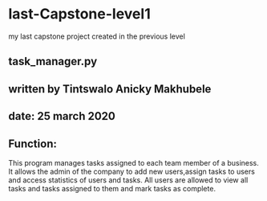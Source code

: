 # last-Capstone-level1
my last capstone project created in the previous level
## task_manager.py
## written by Tintswalo Anicky Makhubele
## date: 25 march 2020
## Function:
 
This program manages tasks assigned to each team member of a business.
It allows the admin of the company to add new users,assign tasks to users and access statistics of users and tasks.
All users are allowed to view all tasks and tasks assigned to them and mark tasks as complete.
